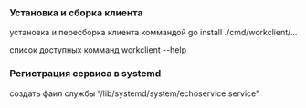 ### Установка и сборка клиента
установка и пересборка клиента коммандой go install ./cmd/workclient/...

список доступных комманд workclient --help


### Pегистрация сервиса в systemd
создать фаил службы “/lib/systemd/system/echoservice.service” 


